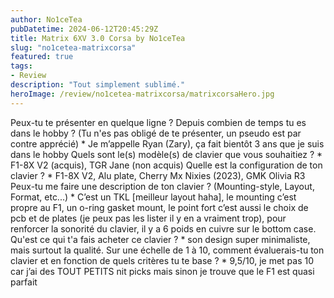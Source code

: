 ```yaml
---
author: No1ceTea
pubDatetime: 2024-06-12T20:45:29Z
title: Matrix 6XV 3.0 Corsa by No1ceTea
slug: "no1cetea-matrixcorsa"
featured: true
tags:
- Review
description: "Tout simplement sublimé."
heroImage: /review/no1cetea-matrixcorsa/matrixcorsaHero.jpg
---
```


Peux-tu te présenter en quelque ligne ? Depuis combien de temps tu es dans le hobby ? (Tu n'es pas obligé de te présenter, un pseudo est par contre apprécié)
*
Je m’appelle Ryan (Zary), ça fait bientôt 3 ans que je suis dans le hobby
Quels sont le(s) modèle(s) de clavier que vous souhaitiez ?
*
F1-8X V2 (acquis), TGR Jane (non acquis)
Quelle est la configuration de ton clavier ?
*
F1-8X V2, Alu plate, Cherry Mx Nixies (2023), GMK Olivia R3
Peux-tu me faire une description de ton clavier ? (Mounting-style, Layout, Format, etc...)
*
C’est un TKL [meilleur layout haha], le mounting c’est propre au F1, un o-ring gasket mount, le point fort c’est aussi le choix de pcb et de plates (je peux pas les lister il y en a vraiment trop), pour renforcer la sonorité du clavier, il y a 6 poids en cuivre sur le bottom case.
Qu'est ce qui t'a fais acheter ce clavier ?
*
son design super minimaliste, mais surtout la qualité.
Sur une échelle de 1 à 10, comment évaluerais-tu ton clavier et en fonction de quels critères tu te base ?
*
9,5/10, je met pas 10 car j’ai des TOUT PETITS nit picks mais sinon je trouve que le F1 est quasi parfait 